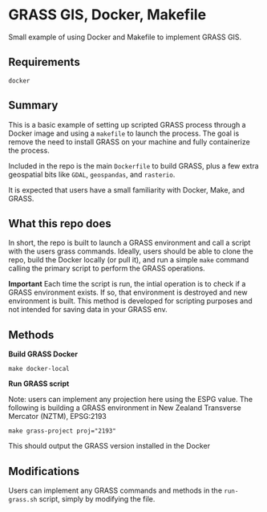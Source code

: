 # GRASS GIS, Docker, Makefile
Small example of using Docker and Makefile to implement GRASS GIS.

## Requirements

```
docker
```

## Summary

This is a basic example of setting up scripted GRASS process through a Docker image and using a `makefile` to launch the process. The goal is remove the need to install GRASS on your machine and fully containerize the process.

Included in the repo is the main `Dockerfile` to build GRASS, plus a few extra geospatial bits like `GDAL`, `geospandas`, and `rasterio`. 

It is expected that users have a small familiarity with Docker, Make, and GRASS.  

## What this repo does

In short, the repo is built to launch a GRASS environment and call a script with the users grass commands.  Ideally, users should be able to clone the repo, build the Docker locally (or pull it), and run a simple `make` command calling the primary script to perform the GRASS operations.

**Important**
Each time the script is run, the intial operation is to check if a GRASS environment exists. If so, that environment is destroyed and new environment is built.  This method is developed for scripting purposes and not intended for saving data in your GRASS env.

## Methods

**Build GRASS Docker**

```
make docker-local
```

**Run GRASS script**

Note: users can implement any projection here using the ESPG value. The following is building a GRASS environment in New Zealand Transverse Mercator (NZTM), EPSG:2193

```
make grass-project proj="2193"
```

This should output the GRASS version installed in the Docker

## Modifications

Users can implement any GRASS commands and methods in the `run-grass.sh` script, simply by modifying the file.